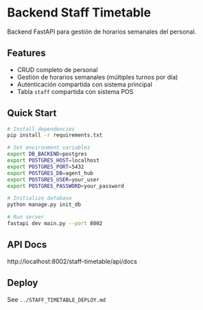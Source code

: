 # Backend Staff Timetable

Backend FastAPI para gestión de horarios semanales del personal.

## Features

- CRUD completo de personal
- Gestión de horarios semanales (múltiples turnos por día)
- Autenticación compartida con sistema principal
- Tabla `staff` compartida con sistema POS

## Quick Start

```bash
# Install dependencies
pip install -r requirements.txt

# Set environment variables
export DB_BACKEND=postgres
export POSTGRES_HOST=localhost
export POSTGRES_PORT=5432
export POSTGRES_DB=agent_hub
export POSTGRES_USER=your_user
export POSTGRES_PASSWORD=your_password

# Initialize database
python manage.py init_db

# Run server
fastapi dev main.py --port 8002
```

## API Docs

http://localhost:8002/staff-timetable/api/docs

## Deploy

See `../STAFF_TIMETABLE_DEPLOY.md`

